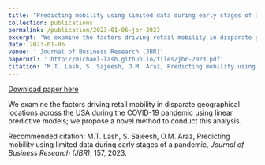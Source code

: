 ```yaml
---
title: "Predicting mobility using limited data during early stages of a pandemic"
collection: publications
permalink: /publication/2023-01-06-jbr-2023
excerpt: 'We examine the factors driving retail mobility in disparate geographical locations across the USA during the COVID-19 pandemic using linear predictive models; we propose a novel method to conduct this analysis.'
date: 2023-01-06
venue: ' Journal of Business Research (JBR)'
paperurl: ' http://michael-lash.github.io/files/jbr-2023.pdf'
citation: 'M.T. Lash, S. Sajeesh, O.M. Araz, Predicting mobility using limited data during early stages of a pandemic, <i>Journal of Business Research (JBR)</i>, 157, 2023.'
---
```


<a href=' http://michael-lash.github.io/files/jbr-2023.pdf'>Download paper here</a>

We examine the factors driving retail mobility in disparate geographical locations across the USA during the COVID-19 pandemic using linear predictive models; we propose a novel method to conduct this analysis.

Recommended citation: M.T. Lash, S. Sajeesh, O.M. Araz, Predicting mobility using limited data during early stages of a pandemic, <i>Journal of Business Research (JBR)</i>, 157, 2023.